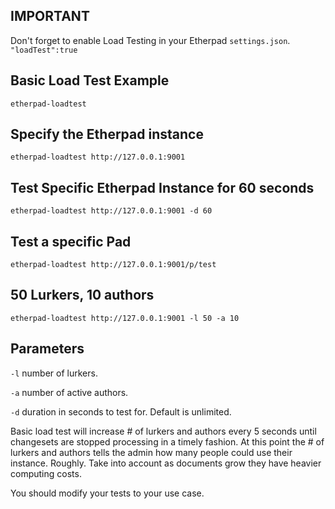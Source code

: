 ## IMPORTANT
Don't forget to enable Load Testing in your Etherpad ``settings.json``.  ``"loadTest":true``

## Basic Load Test Example
``etherpad-loadtest``

## Specify the Etherpad instance
``etherpad-loadtest http://127.0.0.1:9001``

## Test Specific Etherpad Instance for 60 seconds
``etherpad-loadtest http://127.0.0.1:9001 -d 60``

## Test a specific Pad
``etherpad-loadtest http://127.0.0.1:9001/p/test``

## 50 Lurkers, 10 authors
``etherpad-loadtest http://127.0.0.1:9001 -l 50 -a 10``

## Parameters
``-l`` number of lurkers.

``-a`` number of active authors.

``-d`` duration in seconds to test for.  Default is unlimited.


Basic load test will increase # of lurkers and authors every 5 seconds until changesets are stopped processing in a timely fashion.
At this point the # of lurkers and authors tells the admin how many people could use their instance.  Roughly.  Take into account as documents grow they have heavier computing costs.  

You should modify your tests to your use case.

